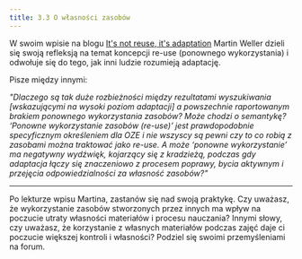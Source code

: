 ```yaml
---
title: 3.3 O własności zasobów 
---
```


W swoim wpisie na blogu [It's not reuse, it's adaptation][1] Martin Weller dzieli się swoją refleksją na temat koncepcji re-use (ponownego wykorzystania) i odwołuje się do tego, jak inni ludzie rozumieją adaptację.

Pisze między innymi: 

*"Dlaczego są tak duże rozbieżności między rezultatami wyszukiwania [wskazującymi na wysoki poziom adaptacji] a powszechnie raportowanym brakiem ponownego wykorzystania zasobów? Może chodzi o semantykę? ‘Ponowne wykorzystanie zasobów (re-use)’ jest prawdopodobnie specyficznym określeniem dla OZE i nie wszyscy są pewni czy to co robią z zasobami można traktować jako re-use. A może ‘ponowne wykorzystanie’ ma negatywny wydźwięk, kojarzący się z kradzieżą, podczas gdy adaptacja łączy się znaczeniowo z procesem poprawy, bycia aktywnym i przejęcia odpowiedzialności za własność zasobów?"*


----------
Po lekturze wpisu Martina, zastanów się nad swoją praktykę. Czy uważasz, że wykorzystanie zasobów stworzonych przez innych ma wpływ na poczucie utraty własności materiałów i procesu nauczania? Innymi słowy, czy uważasz, że korzystanie z własnych materiałów podczas zajęć daje ci poczucie większej kontroli i własności? Podziel się swoimi przemyśleniami na forum.  

  [1]: http://blog.edtechie.net/oer/its-not-reuse-its-adaptation/
